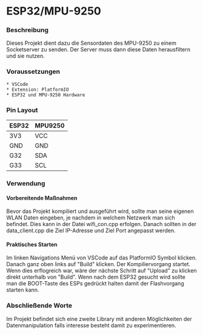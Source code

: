 # ESP32/MPU-9250

### Beschreibung
Dieses Projekt dient dazu die Sensordaten des MPU-9250 zu einem Socketserver zu senden. Der Server muss dann diese Daten herausfiltern und sie nutzen.

### Voraussetzungen

    * VSCode
    * Extension: PlatformIO
    * ESP32 und MPU-9250 Hardware

### Pin Layout

ESP32 | MPU9250
------ | ------
3V3  | VCC 
GND  | GND
G32  | SDA
G33  | SCL

### Verwendung

#### Vorbereitende Maßnahmen
Bevor das Projekt kompiliert und ausgeführt wird, sollte man seine eigenen WLAN Daten eingeben, je nachdem in welchem Netzwerk man sich befindet. Dies kann in der Datei wifi_con.cpp erfolgen. Danach sollten in der data_client.cpp die Ziel IP-Adresse und Ziel Port angepasst werden.

#### Praktisches Starten
Im linken Navigations Menü von VSCode auf das PlatformIO Symbol klicken. Danach ganz oben links auf "Build" klicken. Der Kompiliervorgang startet. Wenn dies erflogreich war, wäre der nächste Schritt auf "Upload" zu klicken direkt unterhalb von "Build". Wenn nach dem ESP32 gesucht wird sollte man die BOOT-Taste des ESPs gedrückt halten damit der Flashvorgang starten kann.

### Abschließende Worte
Im Projekt befindet sich eine zweite Library mit anderen Möglichkeiten der Datenmanipulation falls interesse besteht damit zu experimentieren.
